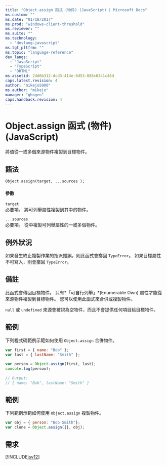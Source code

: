 ```yaml
---
title: "Object.assign 函式 (物件) (JavaScript) | Microsoft Docs"
ms.custom: ""
ms.date: "01/18/2017"
ms.prod: "windows-client-threshold"
ms.reviewer: ""
ms.suite: ""
ms.technology: 
  - "devlang-javascript"
ms.tgt_pltfrm: ""
ms.topic: "language-reference"
dev_langs: 
  - "JavaScript"
  - "TypeScript"
  - "DHTML"
ms.assetid: 2dd6b312-dcd3-414e-8d53-088c6341c46d
caps.latest.revision: 4
author: "mikejo5000"
ms.author: "mikejo"
manager: "ghogen"
caps.handback.revision: 4
---
```

# Object.assign 函式 (物件) (JavaScript)
將值從一或多個來源物件複製到目標物件。  
  
## 語法  
  
```  
Object.assign(target, ...sources );  
```  
  
#### 參數  
 `target`  
 必要項。  將可列舉屬性複製到其中的物件。  
  
 `...sources`  
 必要項。  從中複製可列舉屬性的一或多個物件。  
  
## 例外狀況  
 如果發生終止複製作業的指派錯誤，則此函式會擲回 `TypeError`。  如果目標屬性不可寫入，則會擲回 `TypeError`。  
  
## 備註  
 此函式會傳回目標物件。  只有*「可自行列舉」*\(Enumerable Own\) 屬性才能從來源物件複製到目標物件。  您可以使用此函式來合併或複製物件。  
  
 `null` 或 `undefined` 來源會被視為空物件，而且不會提供任何項目給目標物件。  
  
## 範例  
 下列程式碼範例示範如何使用 `Object.assign` 合併物件。  
  
```javascript  
var first = { name: "Bob" };  
var last = { lastName: "Smith" };  
  
var person = Object.assign(first, last);  
console.log(person);  
  
// Output:  
// { name: "Bob", lastName: "Smith" }   
```  
  
## 範例  
 下列範例示範如何使用 `Object.assign` 複製物件。  
  
```javascript  
var obj = { person: "Bob Smith"};  
var clone = Object.assign({}, obj);  
```  
  
## 需求  
 [!INCLUDE[jsv12](../../javascript/reference/includes/jsv12-md.md)]